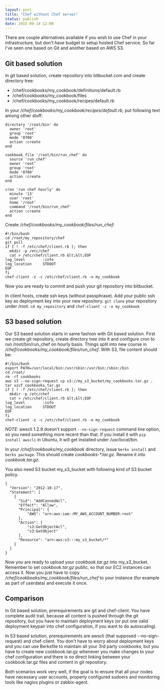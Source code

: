 ```yaml
---
layout: post
title: "Chef without Chef server"
status: publish
date: 2015-09-14 12:00
---
```

There are couple alternatives available if you wish to use Chef in your infrastructure, but don't have budget to setup hosted Chef service. So far I've seen one based on Git and another based on AWS S3.

## Git based solution

In git based solution, create repository into bitbucket.com and create directory tree:

* /chef/cookbooks/my_cookbook/definitions/default.rb
* /chef/cookbooks/my_cookbook/files
* /chef/cookbooks/my_cookbook/recipes/default.rb

In your _/chef/cookbooks/my_cookbook/recipes/default.rb_, put following text among other stuff:

```
directory '/root/bin' do
  owner 'root'
  group 'root'
  mode '0700'
  action :create
end

cookbook_file '/root/bin/run_chef' do
  source 'run_chef'
  owner 'root'
  group 'root'
  mode '0700'
  action :create
end

cron 'run chef hourly' do
  minute '13'
  user 'root'
  home '/root'
  command '/root/bin/run_chef'
  action :create
end
```

Create _/chef/cookbooks/my_cookbook/files/run_chef_:

```
#!/bin/bash
cd /root/my_repository/chef
git pull
if [ ! -f /etc/chef/client.rb ]; then
  mkdir -p /etc/chef
  cat > /etc/chef/client.rb &lt;&lt;EOF
log_level        :info
log_location     STDOUT
EOF
fi
chef-client -z -c /etc/chef/client.rb -o my_cookbook
```

Now you are ready to commit and push your git repository into bitbucket.

In client hosts, create ssh keys (without passphrase). Add your public ssh key as deployment key into your new repository. `git clone` your repository under /root. `cd my_repository` and `chef-client -z -o my_cookbook`

## S3 based solution

Our S3 based solution starts in same fashion with Git based solution. First we create git repository, create directory tree into it and configure cron to run /root/bin/run_chef on hourly basis. Things split into new course in _/chef/cookbooks/my_cookbook/files/run_chef_. With S3, file content should be:

```
#!/bin/bash
export PATH=/usr/local/bin:/usr/sbin:/usr/bin:/sbin:/bin
cd /root/
rm -rf cookbooks
aws s3 --no-sign-request cp s3://my_s3_bucket/my_cookbooks.tar.gz .
tar xzvf cookbooks.tar.gz
if [ ! -f /etc/chef/client.rb ]; then
  mkdir -p /etc/chef
  cat > /etc/chef/client.rb &lt;&lt;EOF
log_level        :info
log_location     STDOUT
EOF
fi
chef-client -z -c /etc/chef/client.rb -o my_cookbook
```

*NOTE:* awscli 1.2.9 doesn't support `--no-sign-request` command line option, so you need something more recent than that. If you install it with `pip install awscli` in Ubuntu, it will get installed under _/usr/local/bin_.

In your _/chef/cookbooks/my_cookbook_ directory, issue `berks install` and `berks package`. This should create _cookbooks-*.tar.gz_. Rename it into _cookbook.tar.gz_.

You also need S3 bucket my_s3_bucket with following kind of S3 bucket policy.

```
{
  "Version": "2012-10-17",
  "Statement": [
    {
      "Sid": "AddCannedAcl",
      "Effect": "Allow",
      "Principal": {
          "AWS": "arn:aws:iam::MY_AWS_ACCOUNT_NUMBER:root"
      },
      "Action": [
          "s3:GetObjectAcl",
          "s3:GetObject"
      ],
      "Resource": "arn:aws:s3:::my_s3_bucket/*"
    }
  ]
}
```

Now you are ready to upload your _cookbook.tar.gz_ into my_s3_bucket. Remember to set _cookbook.tar.gz_ public, so that our EC2 instances can access it. Now you just have to copy _/chef/cookbooks/my_cookbook/files/run_chef_ to your instance (for example as part of userdata) and execute it once.

## Comparison

In Git based solution, prerequirements are git and chef-client. You have complete audit trail, because all content is pushed through the git repository, but you have to maintain deployment keys (or put one valid deployment keypair into chef configuration, if you want to do autoscaling).

In S3 based solution, prerequirements are awscli (that supposed --no-sign-request) and chef-client. You don't have to worry about deployment keys and you can use Berksfile to maintain all your 3rd party cookbooks, but you have to create new cookbook.tar.gz whenever you make changes to your chef configuration and there is no direct linking between your cookbook.tar.gz files and content in git repository.

Both scenarios work very well, if the goal is to ensure that all your nodes have necessary user accounts, properly configured sudoers and monitoring tools like nagios plugins or zabbix-agent.
